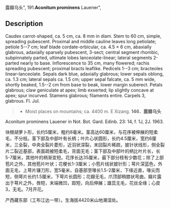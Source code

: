 露瓣乌头",
191.**Aconitum prominens** Lauener",

## Description
Caudex carrot-shaped, ca. 5 cm, ca. 8 mm in diam. Stem to 60 cm, simple, spreading pubescent. Proximal and middle cauline leaves long petiolate; petiole 5--7 cm; leaf blade cordate-orbicular, ca. 4.5 × 6 cm, abaxially glabrous, adaxially sparsely pubescent, 3-sect; central segment rhombic, subpinnately parted, ultimate lobes lanceolate-linear; lateral segments 2-parted nearly to base. Inflorescence to 35 cm, many flowered; rachis spreading pubescent; proximal bracts leaflike. Pedicels 1--3 cm; bracteoles linear-lanceolate. Sepals dark blue, adaxially glabrous; lower sepals oblong, ca. 1.3 cm; lateral sepals ca. 1.5 cm; upper sepal falcate, ca. 5 mm wide, shortly beaked, 1.5--2 cm from base to beak, lower margin suberect. Petals glabrous; claw geniculate at apex; limb exserted; lip slightly concave at apex; spur incurved. Stamens glabrous; filaments entire. Carpels 3, glabrous. Fl. Jul.

> * Moist places on mountains; ca. 4400 m. E Xizang.
**146．露瓣乌头**

Aconitum prominens Lauener in Not. Bot. Gard. Edinb. 23: 14, f. 1J, 2J. 1963.

块根胡萝卜形，长约5厘米，粗约8毫米。茎高达60厘米，与花序被伸展的短柔毛，不分枝。茎下部及中部叶有长柄；叶片心状圆形，长约4.5厘米，宽约6厘米，三全裂，中央全裂片菱形，近羽状深裂，末回裂片稀疏，披针状线形，侧全裂片二裂近基部，表面疏被短柔毛，背面无毛；茎下部及中部叶的柄比叶片长，长5-7厘米，其他叶的柄渐变短。花序长达35厘米，最下部分枝有少数花；除了上部苞片之外，其他苞片叶状；花梗长1-3厘米；小苞片线状披针形；萼片深蓝色，外面无毛，上萼片镰刀形，宽5毫米，自基部至喙长1.5-2厘米，下缘近直，喙尖而短，侧萼片长约1.5厘米，下萼片长圆形；花瓣无毛，爪顶部稍膝状弯曲，瓣片露出于萼片之外，唇短，末端微凹，距短，向后伸展；雄蕊无毛，花丝全缘；心皮3，无毛。7月开花。

产西藏东部（工布江达一带）。生海拔4420米山地潮湿处。
